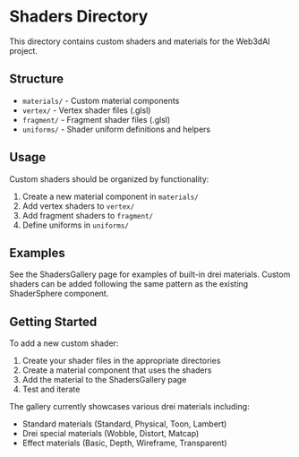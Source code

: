 # Shaders Directory

This directory contains custom shaders and materials for the Web3dAI project.

## Structure

- `materials/` - Custom material components
- `vertex/` - Vertex shader files (.glsl)
- `fragment/` - Fragment shader files (.glsl)
- `uniforms/` - Shader uniform definitions and helpers

## Usage

Custom shaders should be organized by functionality:

1. Create a new material component in `materials/`
2. Add vertex shaders to `vertex/`
3. Add fragment shaders to `fragment/`
4. Define uniforms in `uniforms/`

## Examples

See the ShadersGallery page for examples of built-in drei materials.
Custom shaders can be added following the same pattern as the existing ShaderSphere component.

## Getting Started

To add a new custom shader:

1. Create your shader files in the appropriate directories
2. Create a material component that uses the shaders
3. Add the material to the ShadersGallery page
4. Test and iterate

The gallery currently showcases various drei materials including:
- Standard materials (Standard, Physical, Toon, Lambert)
- Drei special materials (Wobble, Distort, Matcap)
- Effect materials (Basic, Depth, Wireframe, Transparent)